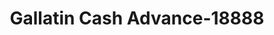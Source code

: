 ---
f_zip-code: 37066
f_state-code: TN
title: Gallatin Cash Advance-18888
f_phone: 615-451-4502
f_city-only: Gallatin
f_address: 317 W Main Street Gallatin
f_location-unique-id: '18888'
slug: gallatin-cash-advance-18888
updated-on: '2024-05-30T13:46:58.046Z'
created-on: '2024-05-30T13:36:59.803Z'
published-on: '2024-05-30T13:54:32.469Z'
f_city-state: cms/city/gallatin-tn.md
f_company: cms/company/gallatin-cash-advance.md
f_state: cms/state/tennessee.md
layout: '[payday-loan].html'
tags: payday-loan
---